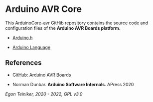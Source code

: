 # Arduino AVR Core

This [ArduinoCore-avr](https://github.com/arduino/ArduinoCore-avr) GitHib repository contains 
the source code and configuration files of the **Arduino AVR Boards platform**.

* [Arduino.h](ArduinoHeaderFile.md)

* [Arduino Language](ArduinoLanguage.md)



## References
* [GitHub: Arduino AVR Boards](https://github.com/arduino/ArduinoCore-avr)

* Norman Dunbar. **Arduino Software Internals**. APress 2020

*Egon Teiniker, 2020 - 2022, GPL v3.0* 